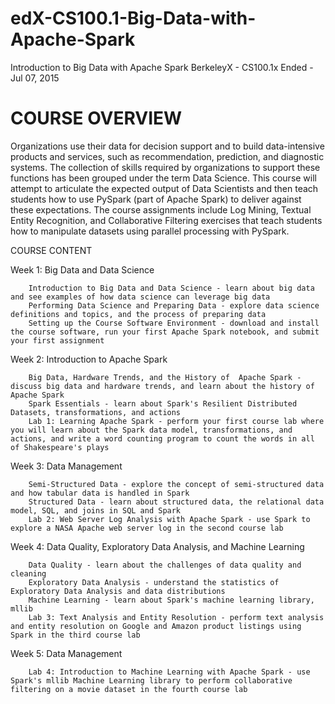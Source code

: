 # edX-CS100.1-Big-Data-with-Apache-Spark
Introduction to Big Data with Apache Spark
BerkeleyX - CS100.1x Ended - Jul 07, 2015 

# COURSE OVERVIEW

Organizations use their data for decision support and to build data-intensive products and services, such as recommendation, prediction, and diagnostic systems. The collection of skills required by organizations to support these functions has been grouped under the term Data Science. This course will attempt to articulate the expected output of Data Scientists and then teach students how to use PySpark (part of Apache Spark) to deliver against these expectations. The course assignments include Log Mining, Textual Entity Recognition, and Collaborative Filtering exercises that teach students how to manipulate datasets using parallel processing with PySpark.

COURSE CONTENT

Week 1: Big Data and Data Science

        Introduction to Big Data and Data Science - learn about big data and see examples of how data science can leverage big data
        Performing Data Science and Preparing Data - explore data science definitions and topics, and the process of preparing data
        Setting up the Course Software Environment - download and install the course software, run your first Apache Spark notebook, and submit your first assignment

Week 2: Introduction to Apache Spark

        Big Data, Hardware Trends, and the History of  Apache Spark - discuss big data and hardware trends, and learn about the history of Apache Spark
        Spark Essentials - learn about Spark's Resilient Distributed Datasets, transformations, and actions 
        Lab 1: Learning Apache Spark - perform your first course lab where you will learn about the Spark data model, transformations, and actions, and write a word counting program to count the words in all of Shakespeare's plays

Week 3: Data Management

        Semi-Structured Data - explore the concept of semi-structured data and how tabular data is handled in Spark
        Structured Data - learn about structured data, the relational data model, SQL, and joins in SQL and Spark 
        Lab 2: Web Server Log Analysis with Apache Spark - use Spark to explore a NASA Apache web server log in the second course lab 

Week 4: Data Quality, Exploratory Data Analysis, and Machine Learning

        Data Quality - learn about the challenges of data quality and cleaning
        Exploratory Data Analysis - understand the statistics of Exploratory Data Analysis and data distributions
        Machine Learning - learn about Spark's machine learning library, mllib 
        Lab 3: Text Analysis and Entity Resolution - perform text analysis and entity resolution on Google and Amazon product listings using Spark in the third course lab 

Week 5: Data Management

        Lab 4: Introduction to Machine Learning with Apache Spark - use Spark's mllib Machine Learning library to perform collaborative filtering on a movie dataset in the fourth course lab 
